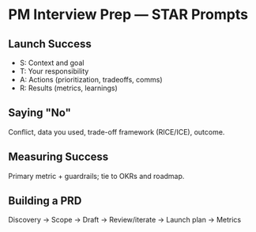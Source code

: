 # PM Interview Prep — STAR Prompts

## Launch Success
- S: Context and goal
- T: Your responsibility
- A: Actions (prioritization, tradeoffs, comms)
- R: Results (metrics, learnings)

## Saying "No"
Conflict, data you used, trade-off framework (RICE/ICE), outcome.

## Measuring Success
Primary metric + guardrails; tie to OKRs and roadmap.

## Building a PRD
Discovery → Scope → Draft → Review/iterate → Launch plan → Metrics
